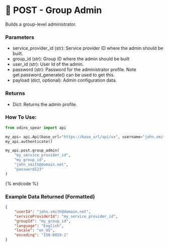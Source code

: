 # 🤵 POST - Group Admin

Builds a group-level administrator.

### Parameters&#x20;

* service\_provider\_id (str): Service provider ID where the admin should be built.
* group\_id (str): Group ID where the admin should be built
* user\_id (str): User Id of the admin.
* password (str): Password for the administrator profile. Note get.password_generate() can be used to get this.
* payload (dict, optional): Admin configuration data. 

### Returns

* Dict: Returns the admin profile. 

### How To Use:

```python
from odins_spear import api

my_api= api.Api(base_url="https://base_url/api/vx", username="john.smith", password="ODIN_INSTANCE_1")
my_api.authenticate()

my_api.post.group_admin(
    "my_service_provider_id",
    "my_group_id",
    "john_smith@domain.net", 
    "password123"
)
```
{% endcode %}

### Example Data Returned (Formatted)

```json
{
    "userId": "john.smith@domain.net", 
    "serviceProviderId": "my_service_provider_id", 
    "groupId": "my_group_id", 
    "language": "English", 
    "locale": "en_US", 
    "encoding": "ISO-8859-1"
}
```